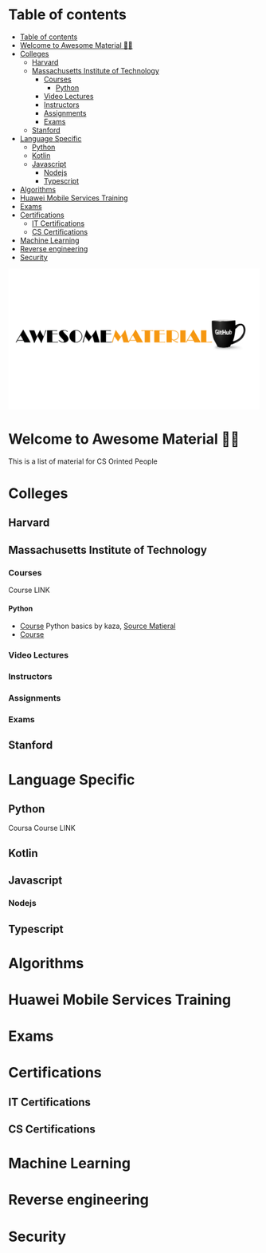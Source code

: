 # Table of contents

<!--toc:start-->

- [Table of contents](#table-of-contents)
- [Welcome to Awesome Material 👨‍💻](#welcome-to-awesome-material-👨‍💻)
- [Colleges](#colleges)
  - [Harvard](#harvard)
  - [Massachusetts Institute of Technology](#massachusetts-institute-of-technology)
    - [Courses](#courses)
      - [Python](#python)
    - [Video Lectures](#video-lectures)
    - [Instructors](#instructors)
    - [Assignments](#assignments)
    - [Exams](#exams)
  - [Stanford](#stanford)
- [Language Specific](#language-specific)
  - [Python](#python)
  - [Kotlin](#kotlin)
  - [Javascript](#javascript)
    - [Nodejs](#nodejs)
    - [Typescript](#typescript)
- [Algorithms](#algorithms)
- [Huawei Mobile Services Training](#huawei-mobile-services-training)
- [Exams](#exams)
- [Certifications](#certifications)
  - [IT Certifications](#it-certifications)
  - [CS Certifications](#cs-certifications)
- [Machine Learning](#machine-learning)
- [Reverse engineering](#reverse-engineering)
- [Security](#security)
<!--toc:end-->

![AWSMT](AWS2.png)

# Welcome to Awesome Material 👨‍💻

This is a list of material for CS Orinted People

# Colleges

## Harvard

## Massachusetts Institute of Technology

### Courses

Course LINK

#### Python

- [Course](https://google.com) Python basics by kaza, [Source Matieral](https://google.com)
- [Course](https://google.com)

### Video Lectures

### Instructors

### Assignments

### Exams

## Stanford

# Language Specific

## Python

Coursa Course LINK

## Kotlin

## Javascript

### Nodejs

## Typescript

# Algorithms

# Huawei Mobile Services Training

# Exams

# Certifications

## IT Certifications

## CS Certifications

# Machine Learning

# Reverse engineering

# Security
